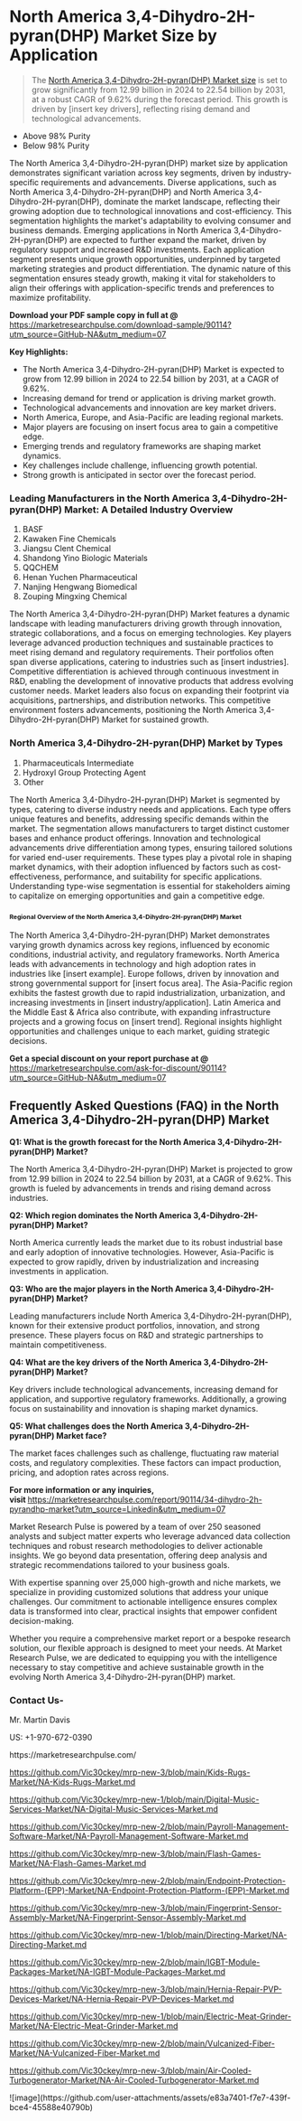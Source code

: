 <h1>North America 3,4-Dihydro-2H-pyran(DHP) Market&nbsp;Size by Application</h1><blockquote><p>The <a href="https://marketresearchpulse.com/download-sample/90114?utm_source=GitHub-NA&amp;utm_medium=07">North America 3,4-Dihydro-2H-pyran(DHP) Market size</a> is set to grow significantly from 12.99 billion in 2024 to 22.54 billion by 2031, at a robust CAGR of 9.62% during the forecast period. This growth is driven by [insert key drivers], reflecting rising demand and technological advancements.</p></blockquote><ul><li>Above 98% Purity<li> Below 98% Purity</li></ul><p>The North America 3,4-Dihydro-2H-pyran(DHP) market size by application demonstrates significant variation across key segments, driven by industry-specific requirements and advancements. Diverse applications, such as North America 3,4-Dihydro-2H-pyran(DHP) and North America 3,4-Dihydro-2H-pyran(DHP), dominate the market landscape, reflecting their growing adoption due to technological innovations and cost-efficiency. This segmentation highlights the market's adaptability to evolving consumer and business demands. Emerging applications in North America 3,4-Dihydro-2H-pyran(DHP) are expected to further expand the market, driven by regulatory support and increased R&D investments. Each application segment presents unique growth opportunities, underpinned by targeted marketing strategies and product differentiation. The dynamic nature of this segmentation ensures steady growth, making it vital for stakeholders to align their offerings with application-specific trends and preferences to maximize profitability.</p><p><strong>Download your PDF sample copy in full at @ </strong><a href="https://marketresearchpulse.com/download-sample/90114?utm_source=GitHub-NA&amp;utm_medium=07">https://marketresearchpulse.com/download-sample/90114?utm_source=GitHub-NA&amp;utm_medium=07</a></p><p><strong>Key Highlights: </strong></p><ul><li>The North America 3,4-Dihydro-2H-pyran(DHP) Market is expected to grow from 12.99 billion in 2024 to 22.54 billion by 2031, at a CAGR of 9.62%.</li><li>Increasing demand for trend or application is driving market growth.</li><li>Technological advancements and innovation are key market drivers.</li><li>North America, Europe, and Asia-Pacific are leading regional markets.</li><li>Major players are focusing on insert focus area to gain a competitive edge.</li><li>Emerging trends and regulatory frameworks are shaping market dynamics.</li><li>Key challenges include challenge, influencing growth potential.</li><li>Strong growth is anticipated in sector over the forecast period.</li></ul><h3>Leading Manufacturers in the North America 3,4-Dihydro-2H-pyran(DHP) Market: A Detailed Industry Overview</h3><ol><li>BASF</li><li>Kawaken Fine Chemicals</li><li>Jiangsu Clent Chemical</li><li>Shandong Yino Biologic Materials</li><li>QQCHEM</li><li>Henan Yuchen Pharmaceutical</li><li>Nanjing Hengwang Biomedical</li><li>Zouping Mingxing Chemical</li></ol><div class="flex max-w-full flex-col flex-grow"><div class="min-h-8 text-message flex w-full flex-col items-end gap-2 whitespace-normal break-words [.text-message+&amp;]:mt-5" dir="auto" data-message-author-role="assistant" data-message-id="fd8432e4-4910-450d-b182-61b7bfb0a01f" data-message-model-slug="gpt-4o"><div class="flex w-full flex-col gap-1 empty:hidden first:pt-[3px]"><div class="markdown prose w-full break-words dark:prose-invert light"><p>The North America 3,4-Dihydro-2H-pyran(DHP) Market features a dynamic landscape with leading manufacturers driving growth through innovation, strategic collaborations, and a focus on emerging technologies. Key players leverage advanced production techniques and sustainable practices to meet rising demand and regulatory requirements. Their portfolios often span diverse applications, catering to industries such as [insert industries]. Competitive differentiation is achieved through continuous investment in R&amp;D, enabling the development of innovative products that address evolving customer needs. Market leaders also focus on expanding their footprint via acquisitions, partnerships, and distribution networks. This competitive environment fosters advancements, positioning the North America 3,4-Dihydro-2H-pyran(DHP) Market for sustained growth.</p></div></div></div></div><h3>North America 3,4-Dihydro-2H-pyran(DHP) Market by Types</h3><ol><li>Pharmaceuticals Intermediate<li> Hydroxyl Group Protecting Agent<li> Other</li></ol><div class="flex max-w-full flex-col flex-grow"><div class="min-h-8 text-message flex w-full flex-col items-end gap-2 whitespace-normal break-words [.text-message+&amp;]:mt-5" dir="auto" data-message-author-role="assistant" data-message-id="084470be-0bb7-4664-bddf-5156b4f41249" data-message-model-slug="gpt-4o-mini"><div class="flex w-full flex-col gap-1 empty:hidden first:pt-[3px]"><div class="markdown prose w-full break-words dark:prose-invert light"><p>The North America 3,4-Dihydro-2H-pyran(DHP) Market is segmented by types, catering to diverse industry needs and applications. Each type offers unique features and benefits, addressing specific demands within the market. The segmentation allows manufacturers to target distinct customer bases and enhance product offerings. Innovation and technological advancements drive differentiation among types, ensuring tailored solutions for varied end-user requirements. These types play a pivotal role in shaping market dynamics, with their adoption influenced by factors such as cost-effectiveness, performance, and suitability for specific applications. Understanding type-wise segmentation is essential for stakeholders aiming to capitalize on emerging opportunities and gain a competitive edge.</p></div></div></div></div><h3><span style="font-size: 11px;">Regional Overview of the North America 3,4-Dihydro-2H-pyran(DHP) Market</span></h3><div class="flex max-w-full flex-col flex-grow"><div class="min-h-8 text-message flex w-full flex-col items-end gap-2 whitespace-normal break-words [.text-message+&amp;]:mt-5" dir="auto" data-message-author-role="assistant" data-message-id="e9038762-ce64-4e30-91c9-9bd413514231" data-message-model-slug="gpt-4o-mini"><div class="flex w-full flex-col gap-1 empty:hidden first:pt-[3px]"><div class="markdown prose w-full break-words dark:prose-invert light"><p>The North America 3,4-Dihydro-2H-pyran(DHP) Market demonstrates varying growth dynamics across key regions, influenced by economic conditions, industrial activity, and regulatory frameworks. North America leads with advancements in technology and high adoption rates in industries like [insert example]. Europe follows, driven by innovation and strong governmental support for [insert focus area]. The Asia-Pacific region exhibits the fastest growth due to rapid industrialization, urbanization, and increasing investments in [insert industry/application]. Latin America and the Middle East &amp; Africa also contribute, with expanding infrastructure projects and a growing focus on [insert trend]. Regional insights highlight opportunities and challenges unique to each market, guiding strategic decisions.</p></div></div></div></div><p><strong>Get a special discount on your report purchase at @ </strong><a href="https://marketresearchpulse.com/ask-for-discount/90114?utm_source=GitHub-NA&amp;utm_medium=07">https://marketresearchpulse.com/ask-for-discount/90114?utm_source=GitHub-NA&amp;utm_medium=07</a></p><h2>Frequently Asked Questions (FAQ) in the North America 3,4-Dihydro-2H-pyran(DHP) Market</h2><p><strong>Q1: What is the growth forecast for the North America 3,4-Dihydro-2H-pyran(DHP) Market?</strong></p><p>The North America 3,4-Dihydro-2H-pyran(DHP) Market is projected to grow from 12.99 billion in 2024 to 22.54 billion by 2031, at a CAGR of 9.62%. This growth is fueled by advancements in trends and rising demand across industries.</p><p><strong>Q2: Which region dominates the North America 3,4-Dihydro-2H-pyran(DHP) Market?</strong></p><p>North America currently leads the market due to its robust industrial base and early adoption of innovative technologies. However, Asia-Pacific is expected to grow rapidly, driven by industrialization and increasing investments in application.</p><p><strong>Q3: Who are the major players in the North America 3,4-Dihydro-2H-pyran(DHP) Market?</strong></p><p>Leading manufacturers include North America 3,4-Dihydro-2H-pyran(DHP), known for their extensive product portfolios, innovation, and strong presence. These players focus on R&amp;D and strategic partnerships to maintain competitiveness.</p><p><strong>Q4: What are the key drivers of the North America 3,4-Dihydro-2H-pyran(DHP) Market?</strong></p><p>Key drivers include technological advancements, increasing demand for application, and supportive regulatory frameworks. Additionally, a growing focus on sustainability and innovation is shaping market dynamics.</p><p><strong>Q5: What challenges does the North America 3,4-Dihydro-2H-pyran(DHP) Market face?</strong></p><p>The market faces challenges such as challenge, fluctuating raw material costs, and regulatory complexities. These factors can impact production, pricing, and adoption rates across regions.</p><p><strong>For more information or any inquiries, visit&nbsp;</strong><a href="https://marketresearchpulse.com/report/90114/34-dihydro-2h-pyrandhp-market?utm_source=Linkedin&utm_medium=07">https://marketresearchpulse.com/report/90114/34-dihydro-2h-pyrandhp-market?utm_source=Linkedin&utm_medium=07</a></p><p>Market Research Pulse is powered by a team of over 250 seasoned analysts and subject matter experts who leverage advanced data collection techniques and robust research methodologies to deliver actionable insights. We go beyond data presentation, offering deep analysis and strategic recommendations tailored to your business goals.</p><p>With expertise spanning over 25,000 high-growth and niche markets, we specialize in providing customized solutions that address your unique challenges. Our commitment to actionable intelligence ensures complex data is transformed into clear, practical insights that empower confident decision-making.</p><p>Whether you require a comprehensive market report or a bespoke research solution, our flexible approach is designed to meet your needs. At Market Research Pulse, we are dedicated to equipping you with the intelligence necessary to stay competitive and achieve sustainable growth in the evolving North America 3,4-Dihydro-2H-pyran(DHP) market.</p><h3><strong>Contact Us-</strong></h3><p>Mr. Martin Davis</p><p>US: +1-970-672-0390</p><p>https://marketresearchpulse.com/</p><p><a href="https://github.com/Vic30ckey/mrp-new-3/blob/main/Kids-Rugs-Market/NA-Kids-Rugs-Market.md">https://github.com/Vic30ckey/mrp-new-3/blob/main/Kids-Rugs-Market/NA-Kids-Rugs-Market.md</a></p><p><a href="https://github.com/Vic30ckey/mrp-new-1/blob/main/Digital-Music-Services-Market/NA-Digital-Music-Services-Market.md">https://github.com/Vic30ckey/mrp-new-1/blob/main/Digital-Music-Services-Market/NA-Digital-Music-Services-Market.md</a></p><p><a href="https://github.com/Vic30ckey/mrp-new-2/blob/main/Payroll-Management-Software-Market/NA-Payroll-Management-Software-Market.md">https://github.com/Vic30ckey/mrp-new-2/blob/main/Payroll-Management-Software-Market/NA-Payroll-Management-Software-Market.md</a></p><p><a href="https://github.com/Vic30ckey/mrp-new-3/blob/main/Flash-Games-Market/NA-Flash-Games-Market.md">https://github.com/Vic30ckey/mrp-new-3/blob/main/Flash-Games-Market/NA-Flash-Games-Market.md</a></p><p><a href="https://github.com/Vic30ckey/mrp-new-2/blob/main/Endpoint-Protection-Platform-(EPP)-Market/NA-Endpoint-Protection-Platform-(EPP)-Market.md">https://github.com/Vic30ckey/mrp-new-2/blob/main/Endpoint-Protection-Platform-(EPP)-Market/NA-Endpoint-Protection-Platform-(EPP)-Market.md</a></p><p><a href="https://github.com/Vic30ckey/mrp-new-3/blob/main/Fingerprint-Sensor-Assembly-Market/NA-Fingerprint-Sensor-Assembly-Market.md">https://github.com/Vic30ckey/mrp-new-3/blob/main/Fingerprint-Sensor-Assembly-Market/NA-Fingerprint-Sensor-Assembly-Market.md</a></p><p><a href="https://github.com/Vic30ckey/mrp-new-1/blob/main/Directing-Market/NA-Directing-Market.md">https://github.com/Vic30ckey/mrp-new-1/blob/main/Directing-Market/NA-Directing-Market.md</a></p><p><a href="https://github.com/Vic30ckey/mrp-new-2/blob/main/IGBT-Module-Packages-Market/NA-IGBT-Module-Packages-Market.md">https://github.com/Vic30ckey/mrp-new-2/blob/main/IGBT-Module-Packages-Market/NA-IGBT-Module-Packages-Market.md</a></p><p><a href="https://github.com/Vic30ckey/mrp-new-3/blob/main/Hernia-Repair-PVP-Devices-Market/NA-Hernia-Repair-PVP-Devices-Market.md">https://github.com/Vic30ckey/mrp-new-3/blob/main/Hernia-Repair-PVP-Devices-Market/NA-Hernia-Repair-PVP-Devices-Market.md</a></p><p><a href="https://github.com/Vic30ckey/mrp-new-1/blob/main/Electric-Meat-Grinder-Market/NA-Electric-Meat-Grinder-Market.md">https://github.com/Vic30ckey/mrp-new-1/blob/main/Electric-Meat-Grinder-Market/NA-Electric-Meat-Grinder-Market.md</a></p><p><a href="https://github.com/Vic30ckey/mrp-new-2/blob/main/Vulcanized-Fiber-Market/NA-Vulcanized-Fiber-Market.md">https://github.com/Vic30ckey/mrp-new-2/blob/main/Vulcanized-Fiber-Market/NA-Vulcanized-Fiber-Market.md</a></p><p><a href="https://github.com/Vic30ckey/mrp-new-3/blob/main/Air-Cooled-Turbogenerator-Market/NA-Air-Cooled-Turbogenerator-Market.md">https://github.com/Vic30ckey/mrp-new-3/blob/main/Air-Cooled-Turbogenerator-Market/NA-Air-Cooled-Turbogenerator-Market.md</a></p>
![image](https://github.com/user-attachments/assets/e83a7401-f7e7-439f-bce4-45588e40790b)
